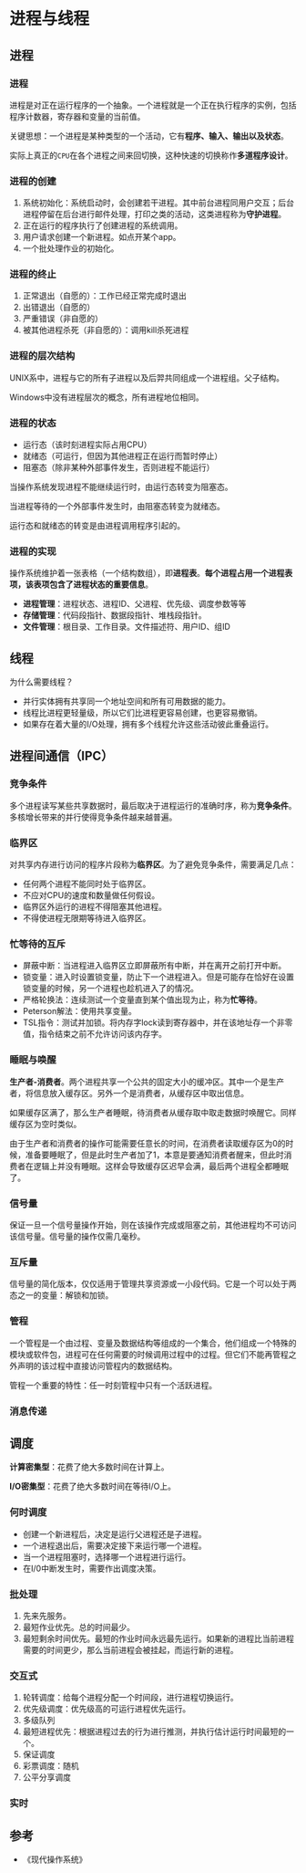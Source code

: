 # 进程与线程

## 进程

### 进程

进程是对正在运行程序的一个抽象。一个进程就是一个正在执行程序的实例，包括程序计数器，寄存器和变量的当前值。

关键思想：一个进程是某种类型的一个活动，它有**程序、输入、输出以及状态**。

实际上真正的`CPU`在各个进程之间来回切换，这种快速的切换称作**多道程序设计**。

### 进程的创建

1. 系统初始化：系统启动时，会创建若干进程。其中前台进程同用户交互；后台进程停留在后台进行邮件处理，打印之类的活动，这类进程称为**守护进程**。
2. 正在运行的程序执行了创建进程的系统调用。
3. 用户请求创建一个新进程。如点开某个app。
4. 一个批处理作业的初始化。

### 进程的终止

1. 正常退出（自愿的）：工作已经正常完成时退出
2. 出错退出（自愿的）
3. 严重错误（非自愿的）
4. 被其他进程杀死（非自愿的）：调用kill杀死进程

### 进程的层次结构

UNIX系中，进程与它的所有子进程以及后羿共同组成一个进程组。父子结构。

Windows中没有进程层次的概念，所有进程地位相同。

### 进程的状态

- 运行态（该时刻进程实际占用CPU）
- 就绪态（可运行，但因为其他进程正在运行而暂时停止）
- 阻塞态（除非某种外部事件发生，否则进程不能运行）

当操作系统发现进程不能继续运行时，由运行态转变为阻塞态。

当进程等待的一个外部事件发生时，由阻塞态转变为就绪态。

运行态和就绪态的转变是由进程调用程序引起的。

### 进程的实现

操作系统维护着一张表格（一个结构数组），即**进程表**。**每个进程占用一个进程表项，该表项包含了进程状态的重要信息**。

- **进程管理**：进程状态、进程ID、父进程、优先级、调度参数等等
- **存储管理**：代码段指针、数据段指针、堆栈段指针。
- **文件管理**：根目录、工作目录。文件描述符、用户ID、组ID

## 线程

为什么需要线程？

- 并行实体拥有共享同一个地址空间和所有可用数据的能力。
- 线程比进程更轻量级，所以它们比进程更容易创建，也更容易撤销。
- 如果存在着大量的I/O处理，拥有多个线程允许这些活动彼此重叠运行。

## 进程间通信（IPC）

### 竞争条件

多个进程读写某些共享数据时，最后取决于进程运行的准确时序，称为**竞争条件**。多核增长带来的并行使得竞争条件越来越普遍。

### 临界区

对共享内存进行访问的程序片段称为**临界区**。为了避免竞争条件，需要满足几点：

- 任何两个进程不能同时处于临界区。
- 不应对CPU的速度和数量做任何假设。
- 临界区外运行的进程不得阻塞其他进程。
- 不得使进程无限期等待进入临界区。

### 忙等待的互斥

- 屏蔽中断：当进程进入临界区立即屏蔽所有中断，并在离开之前打开中断。
- 锁变量：进入时设置锁变量，防止下一个进程进入。但是可能存在恰好在设置锁变量的时候，另一个进程也趁机进入了的情况。
- 严格轮换法：连续测试一个变量直到某个值出现为止，称为**忙等待**。
- Peterson解法：使用共享变量。
- TSL指令：测试并加锁。将内存字lock读到寄存器中，并在该地址存一个非零值，指令结束之前不允许访问该内存字。

### 睡眠与唤醒

**生产者-消费者**。两个进程共享一个公共的固定大小的缓冲区。其中一个是生产者，将信息放入缓存区。另外一个是消费者，从缓存区中取出信息。

如果缓存区满了，那么生产者睡眠，待消费者从缓存取中取走数据时唤醒它。同样缓存区为空时类似。

由于生产者和消费者的操作可能需要任意长的时间，在消费者读取缓存区为0的时候，准备要睡眠了，但是此时生产者加了1，本意是要通知消费者醒来，但此时消费者在逻辑上并没有睡眠。这样会导致缓存区迟早会满，最后两个进程全都睡眠了。

### 信号量

保证一旦一个信号量操作开始，则在该操作完成或阻塞之前，其他进程均不可访问该信号量。信号量的操作仅需几毫秒。

### 互斥量

信号量的简化版本，仅仅适用于管理共享资源或一小段代码。它是一个可以处于两态之一的变量：解锁和加锁。

### 管程

一个管程是一个由过程、变量及数据结构等组成的一个集合，他们组成一个特殊的模块或软件包，进程可在任何需要的时候调用过程中的过程。但它们不能再管程之外声明的该过程中直接访问管程内的数据结构。

管程一个重要的特性：任一时刻管程中只有一个活跃进程。

### 消息传递

## 调度

**计算密集型**：花费了绝大多数时间在计算上。

**I/O密集型**：花费了绝大多数时间在等待I/O上。

### 何时调度

- 创建一个新进程后，决定是运行父进程还是子进程。
- 一个进程退出后，需要决定接下来运行哪一个进程。
- 当一个进程阻塞时，选择哪一个进程进行运行。
- 在I/0中断发生时，需要作出调度决策。

### 批处理

1. 先来先服务。
2. 最短作业优先。总的时间最少。
3. 最短剩余时间优先。最短的作业时间永远最先运行。如果新的进程比当前进程需要的时间更少，那么当前进程会被挂起，而运行新的进程。

### 交互式

1. 轮转调度：给每个进程分配一个时间段，进行进程切换运行。
2. 优先级调度：优先级高的可运行进程优先运行。
3. 多级队列
4. 最短进程优先：根据进程过去的行为进行推测，并执行估计运行时间最短的一个。
5. 保证调度
6. 彩票调度：随机
7. 公平分享调度

### 实时

## 参考
- 《现代操作系统》
